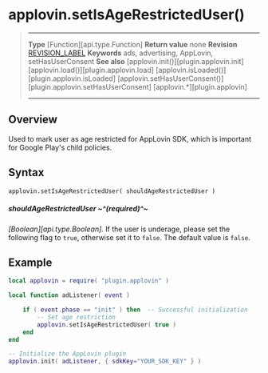 # applovin.setIsAgeRestrictedUser()

> --------------------- ------------------------------------------------------------------------------------------
> __Type__              [Function][api.type.Function]
> __Return value__      none
> __Revision__          [REVISION_LABEL](REVISION_URL)
> __Keywords__          ads, advertising, AppLovin, setHasUserConsent
> __See also__          [applovin.init()][plugin.applovin.init]
>						[applovin.load()][plugin.applovin.load]
>						[applovin.isLoaded()][plugin.applovin.isLoaded]
>						[applovin.setHasUserConsent()][plugin.applovin.setHasUserConsent]
>						[applovin.*][plugin.applovin]
> --------------------- ------------------------------------------------------------------------------------------


## Overview

Used to mark user as age restricted for AppLovin SDK, which is important for Google Play's child policies.

## Syntax

	applovin.setIsAgeRestrictedUser( shouldAgeRestrictedUser )

##### shouldAgeRestrictedUser ~^(required)^~
_[Boolean][api.type.Boolean]._ If the user is underage, please set the following flag to `true`, otherwise set it to `false`. The default value is `false`.


## Example

``````lua
local applovin = require( "plugin.applovin" )

local function adListener( event )

	if ( event.phase == "init" ) then  -- Successful initialization
		-- Set age restriction
		applovin.setIsAgeRestrictedUser( true )
	end
end

-- Initialize the AppLovin plugin
applovin.init( adListener, { sdkKey="YOUR_SDK_KEY" } )
``````
